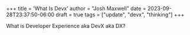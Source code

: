 +++
title = 'What Is Devx'
author = "Josh Maxwell"
date = 2023-09-28T23:37:50-06:00
draft = true
tags = ["update", "devx", "thinking"]
+++

What is Developer Experience aka DevX aka DX?
